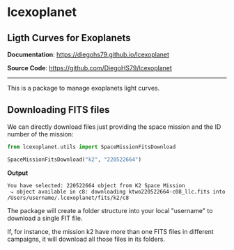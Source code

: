 # lcexoplanet

## Ligth Curves for Exoplanets

**Documentation**: <a href="https://diegohs79.github.io/lcexoplanet">https://diegohs79.github.io/lcexoplanet</a>

**Source Code**: <a href="https://github.com/DiegoHS79/lcexoplanet" target="_blank">https://github.com/DiegoHS79/lcexoplanet</a>

---

This is a package to manage exoplanets light curves.

## Downloading FITS files

We can directly download files just providing the space mission and the ID number of the mission:

```python
from lcexoplanet.utils import SpaceMissionFitsDownload

SpaceMissionFitsDownload("k2", "220522664")
```

**Output**

```shell
You have selected: 220522664 object from K2 Space Mission
 ⤷ object available in c8: downloading ktwo220522664-c08_llc.fits into /Users/username/.lcexoplanet/fits/k2/c8
```

The package will create a folder structure into your local "username" to download a single FIT file.

If, for instance, the mission k2 have more than one FITS files in different campaigns, it will download all those files in its folders.
